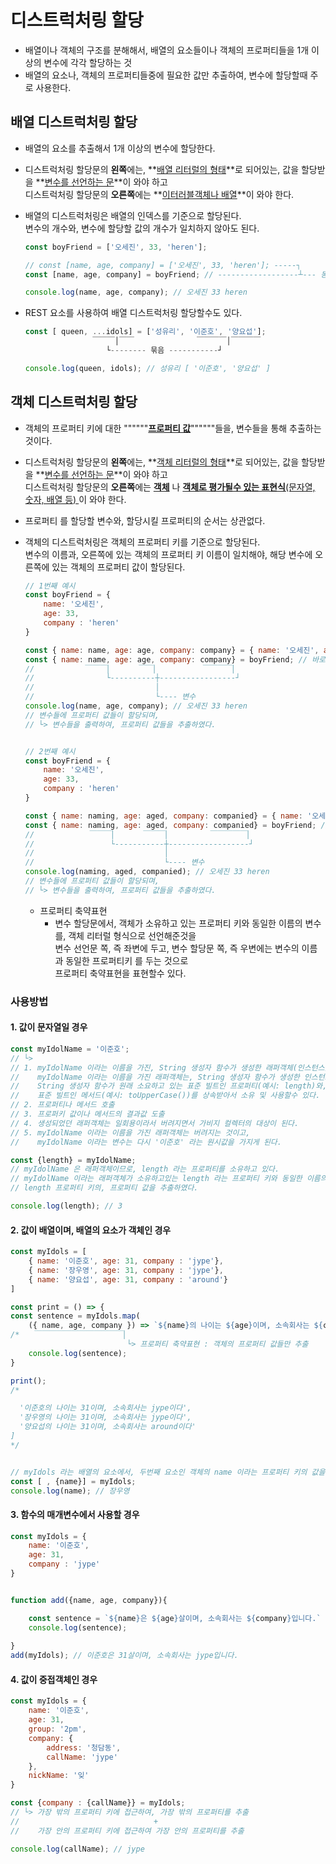 # 디스트럭처링 할당

- 배열이나 객체의 구조를 분해해서, 배열의 요소들이나 객체의 프로퍼티들을 1개 이상의 변수에 각각 할당하는 것
- 배열의 요소나, 객체의 프로퍼티들중에 필요한 값만 추출하여, 변수에 할당할때 주로 사용한다. 

## 배열 디스트럭처링 할당

- 배열의 요소를 추출해서 1개 이상의 변수에 할당한다. 

- 디스트럭처링 할당문의 **왼쪽**에는, **<u>배열 리터럴의 형태</u>**로 되어있는, 값을 할당받을 **<u>변수를 선언하는 문</u>**이 와야 하고<br>디스트럭처링 할당문의 **오른쪽**에는 **<u>이터러블객체나 배열</u>**이 와야 한다.

- 배열의 디스트럭처링은 배열의 인덱스를 기준으로 할당된다. <br>변수의 개수와, 변수에 할당할 값의 개수가 일치하지 않아도 된다.  

  ```javascript
  const boyFriend = ['오세진', 33, 'heren'];
  
  // const [name, age, company] = ['오세진', 33, 'heren']; -----┐
  const [name, age, company] = boyFriend; // ------------------┴--- 동일한 코드이다. 
  
  console.log(name, age, company); // 오세진 33 heren
  ```

- REST 요소를 사용하여 배열 디스트럭처링 할당할수도 있다. 

  ```javascript
  const [ queen, ...idols] = ['성유리', '이준호', '양요섭'];
                 ￣￣￣│￣￣              ￣￣￣￣│￣￣￣￣
  					└-------- 묶음 -----------┘
  
  console.log(queen, idols); // 성유리 [ '이준호', '양요섭' ]
  ```

## 객체 디스트럭처링 할당

- 객체의 프로퍼티 키에 대한 """"""**<u>프로퍼티 값</u>**""""""들을, 변수들을 통해 추출하는 것이다.  

- 디스트럭처링 할당문의 **왼쪽**에는, **<u>객체 리터럴의 형태</u>**로 되어있는, 값을 할당받을 **<u>변수를 선언하는 문</u>**이 와야 하고<br>디스트럭처링 할당문의 **오른쪽**에는 <u>**객체**</u> 나 <u>**객체로 평가될수 있는 표현식**(문자열, 숫자, 배열 등) </u>이  와야 한다.

- 프로퍼티 를 할당할 변수와, 할당시킬 프로퍼티의 순서는 상관없다.

- 객체의 디스트럭처링은 객체의 프로퍼티 키를 기준으로 할당된다. <br>변수의 이름과, 오른쪽에 있는 객체의 프로퍼티 키 이름이 일치해야, 해당 변수에 오른쪽에 있는 객체의 프로퍼티 값이 할당된다.   

  ```javascript
  // 1번째 예시
  const boyFriend = {
      name: '오세진',
      age: 33,
      company : 'heren'
  }
  
  const { name: name, age: age, company: company} = { name: '오세진', age: 33, company : 'heren' };
  const { name: name, age: age, company: company} = boyFriend; // 바로 위 코드와 동일한 코드이다. 
  //           ￣￣￣│      ￣￣│          ￣￣￣￣│                                             
  //                └----------┼-----------------┘
  //                           │
  //                           └---- 변수
  console.log(name, age, company); // 오세진 33 heren
  // 변수들에 프로퍼티 값들이 할당되며,
  // └> 변수들을 출력하여, 프로퍼티 값들을 추출하였다.
  
  
  // 2번째 예시
  const boyFriend = {
      name: '오세진',
      age: 33,
      company : 'heren'
  }
  
  const { name: naming, age: aged, company: companied} = { name: '오세진', age: 33, company : 'heren' };
  const { name: naming, age: aged, company: companied} = boyFriend; // 바로 위 코드와 동일한 코드이다. 
  //            ￣￣￣│      ￣￣￣│         ￣￣￣￣￣│
  //                 └-----------┼------------------┘
  //                             │
  //                             └---- 변수
  console.log(naming, aged, companied); // 오세진 33 heren
  // 변수들에 프로퍼티 값들이 할당되며,
  // └> 변수들을 출력하여, 프로퍼티 값들을 추출하였다. 
  ```

  - 프로퍼티 축약표현
    - 변수 할당문에서, 객체가 소유하고 있는 프로퍼티 키와 동일한 이름의 변수를, 객체 리터럴 형식으로 선언해준것을<br>변수 선언문 쪽, 즉 좌변에 두고, 변수 할당문 쪽, 즉 우변에는 변수의 이름과 동일한 프로퍼티키 를 두는 것으로 <br>프로퍼티 축약표현을 표현할수 있다.  

### 사용방법

#### 1. 값이 문자열일 경우

```javascript
const myIdolName = '이준호';
// └> 
// 1. myIdolName 이라는 이름을 가진, String 생성자 함수가 생성한 래퍼객체(인스턴스)가 생성된다. 
// 	  myIdolName 이라는 이름을 가진 래퍼객체는, String 생성자 함수가 생성한 인스턴스이므로 
//    String 생성자 함수가 원래 소요하고 있는 표준 빌트인 프로퍼티(예시: length)와, 
//    표준 빌트인 메서드(예시: toUpperCase())를 상속받아서 소유 및 사용할수 있다. 
// 2. 프로퍼티나 메서드 호출 
// 3. 프로퍼키 값이나 메서드의 결과값 도출
// 4. 생성되었던 래퍼객체는 일회용이라서 버려지면서 가비지 컬렉터의 대상이 된다.
// 5. myIdolName 이라는 이름을 가진 래퍼객체는 버려지는 것이고, 
//	  myIdolName 이라는 변수는 다시 '이준호' 라는 원시값을 가지게 된다.

const {length} = myIdolName;
// myIdolName 은 래퍼객체이므로, length 라는 프로퍼티를 소유하고 있다.
// myIdolName 이라는 래퍼객체가 소유하고있는 length 라는 프로퍼티 키와 동일한 이름의 변수를 선언하여서 
// length 프로퍼티 키의, 프로퍼티 값을 추출하였다. 

console.log(length); // 3 
```

#### 2. 값이 배열이며, 배열의 요소가 객체인 경우 

```javascript
const myIdols = [ 
    { name: '이준호', age: 31, company : 'jype'},
    { name: '장우영', age: 31, company : 'jype'},
    { name: '양요섭', age: 31, company : 'around'}
]

const print = () => {
const sentence = myIdols.map( 
    ({ name, age, company }) => `${name}의 나이는 ${age}이며, 소속회사는 ${company}이다` )
/*	 ￣￣￣￣￣￣￣￣￣￣￣￣│
						  └> 프로퍼티 축약표현 : 객체의 프로퍼티 값들만 추출			*/
	console.log(sentence);
}

print();
/*

  '이준호의 나이는 31이며, 소속회사는 jype이다',
  '장우영의 나이는 31이며, 소속회사는 jype이다',
  '양요섭의 나이는 31이며, 소속회사는 around이다'
]
*/


// myIdols 라는 배열의 요소에서, 두번째 요소인 객체의 name 이라는 프로퍼티 키의 값을 추출
const [ , {name}] = myIdols;
console.log(name); // 장우영
```

#### 3. 함수의 매개변수에서 사용할 경우

```javascript
const myIdols = { 
    name: '이준호', 
    age: 31, 
    company : 'jype'
}


function add({name, age, company}){

    const sentence = `${name}은 ${age}살이며, 소속회사는 ${company}입니다.` 
    console.log(sentence);
    
}
add(myIdols); // 이준호은 31살이며, 소속회사는 jype입니다.
```

#### 4. 값이 중접객체인 경우

```javascript
const myIdols = {
    name: '이준호',
    age: 31,
    group: '2pm',
    company: {
        address: '청담동',
        callName: 'jype'
    },
    nickName: '잊'
}

const {company : {callName}} = myIdols;
// └> 가장 밖의 프로퍼티 키에 접근하여, 가장 밖의 프로퍼티를 추출 
//								+ 
//	  가장 안의 프로퍼티 키에 접근하여 가장 안의 프로퍼티를 추출   

console.log(callName); // jype 
```







